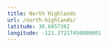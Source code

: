```yaml
---
title: North Highlands
url: /north-highlands/
latitude: 38.6857362
longitude: -121.37217450000001
---
```

